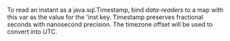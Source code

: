 To read an instant as a java.sql.Timestamp, bind *data-readers* to a
map with this var as the value for the 'inst key. Timestamp preserves
fractional seconds with nanosecond precision. The timezone offset will
be used to convert into UTC.